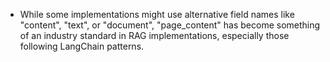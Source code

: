 - While some implementations might use alternative field names like "content", "text", or "document", "page_content" has become something of an industry standard in RAG implementations, especially those following LangChain patterns.